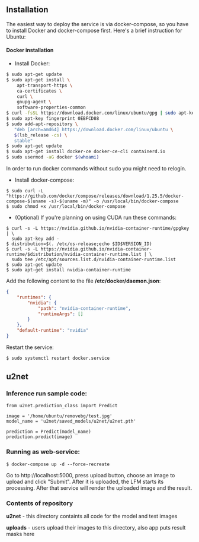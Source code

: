 ## Installation

The easiest way to deploy the service is via docker-compose, so you have to install Docker and docker-compose first. Here's a brief instruction for Ubuntu:

#### Docker installation

*	Install Docker:
```bash
$ sudo apt-get update
$ sudo apt-get install \
    apt-transport-https \
    ca-certificates \
    curl \
    gnupg-agent \
    software-properties-common
$ curl -fsSL https://download.docker.com/linux/ubuntu/gpg | sudo apt-key add -
$ sudo apt-key fingerprint 0EBFCD88
$ sudo add-apt-repository \
   "deb [arch=amd64] https://download.docker.com/linux/ubuntu \
   $(lsb_release -cs) \
   stable"
$ sudo apt-get update
$ sudo apt-get install docker-ce docker-ce-cli containerd.io
$ sudo usermod -aG docker $(whoami)
```
In order to run docker commands without sudo you might need to relogin.
*   Install docker-compose:
```
$ sudo curl -L "https://github.com/docker/compose/releases/download/1.25.5/docker-compose-$(uname -s)-$(uname -m)" -o /usr/local/bin/docker-compose
$ sudo chmod +x /usr/local/bin/docker-compose
```

*   (Optional) If you're planning on using CUDA run these commands:
```
$ curl -s -L https://nvidia.github.io/nvidia-container-runtime/gpgkey | \
  sudo apt-key add -
$ distribution=$(. /etc/os-release;echo $ID$VERSION_ID)
$ curl -s -L https://nvidia.github.io/nvidia-container-runtime/$distribution/nvidia-container-runtime.list | \
  sudo tee /etc/apt/sources.list.d/nvidia-container-runtime.list
$ sudo apt-get update
$ sudo apt-get install nvidia-container-runtime
```
Add the following content to the file **/etc/docker/daemon.json**:
```json
{
    "runtimes": {
        "nvidia": {
            "path": "nvidia-container-runtime",
            "runtimeArgs": []
        }
    },
    "default-runtime": "nvidia"
}
```
Restart the service:
```bash
$ sudo systemctl restart docker.service
``` 

## u2net

### Inference run sample code:

```
from u2net.prediction_class import Predict

image = '/home/ubuntu/removebg/test.jpg'
model_name = 'u2net/saved_models/u2net/u2net.pth'

prediction = Predict(model_name)
prediction.predict(image)
```

### Running as web-service:

```
$ docker-compose up -d --force-recreate
```

Go to http://localhost:5000, press upload button, choose an image to upload and click "Submit". After it is uploaded, the LFM starts its processing. After that service will render the uploaded image and the result.

### Contents of repository

**u2net** - this directory containts all code for the model and test images

**uploads** - users upload their images to this directory, also app puts result masks here
